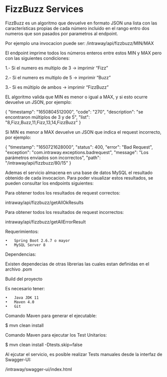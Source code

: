 
# FizzBuzz Services

FizzBuzz es un algoritmo que devuelve en formato JSON una lista con las características propias de cada número incluido en el rango entro dos numeros que son pasados por parametros al endpoint.

Por ejemplo una invocacion puede ser: 
/intraway/api/fizzbuzz/MIN/MAX

El endpoint imprime todos los números enteros entre estos MIN y MAX pero con las siguientes condiciones: 

1.- Si el numero es multiplo de 3 -> imprimir “Fizz” 

2.-  Si el numero es multiplo de 5 -> imprimir “Buzz” 

3.- Si es múltiplo de ambos -> imprimir “FizzBuzz” 

EL algoritmo valida que MIN es menor o igual a MAX, y si esto ocurre devuelve un JSON, por ejemplo:

 {
    "timestamp": "1650804512000",
    "code": "270",
    "description": "se encontraron múltiplos de 3 y de 5",
    "list": "8,Fizz,Buzz,11,Fizz,13,14,FizzBuzz"
  }

Si MIN es menor a MAX devuelve un JSON que indica el request incorrecto, por ejemplo:

  {
    "timestamp": "1650721628000",
    "status": 400,
    "error": "Bad Request",
    "exception": "com.intraway.exceptions.badrequest",
    "message": "Los parámetros enviados son incorrectos",
    "path": "/intraway/api/fizzbuzz/80/15"
  }



Ademas el servicio almacena en una base de datos MySQL el resultado obtenido de cada invocacion.
Para poder visualizar estos resultados, se pueden consultar los endpoints siguientes:


Para obtener todos los resultados de request correctos:

intraway/api/fizzbuzz/getAllOkResults

Para obtener todos los resultados de request incorrectos:

intraway/api/fizzbuzz/getAllErrorResult

Requerimientos:

	•	Spring Boot 2.6.7 o mayor
	•	MySQL Server 8

Dependencias:

Existen dependecias de otras librerias las cuales estan definidas en el archivo .pom

Build del proyecto

Es necesario tener:

	•	Java JDK 11
	•	Maven 4.0
	•	Git

Comando Maven para generar el ejecutable:

$ mvn clean install

Comando Maven para ejecutar los Test Unitarios: 

$ mvn clean install -Dtests.skip=false

Al ejcutar el servicio, es posible realizar Tests manuales desde la interfaz de Swagger-UI:

/intraway/swagger-ui/index.html



